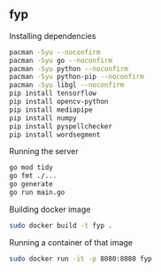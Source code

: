 ## fyp

Installing dependencies
```bash
pacman -Syu --noconfirm
pacman -Syu go --noconfirm
pacman -Syu python --noconfirm
pacman -Syu python-pip --noconfirm
pacman -Syu libgl --noconfirm
pip install tensorflow
pip install opencv-python
pip install mediapipe
pip install numpy
pip install pyspellchecker 
pip install wordsegment
```

Running the server
```bash
go mod tidy
go fmt ./...
go generate
go run main.go
```

Building docker image
```bash
sudo docker build -t fyp .
```

Running a container of that image
```bash
sudo docker run -it -p 8080:8080 fyp
```
